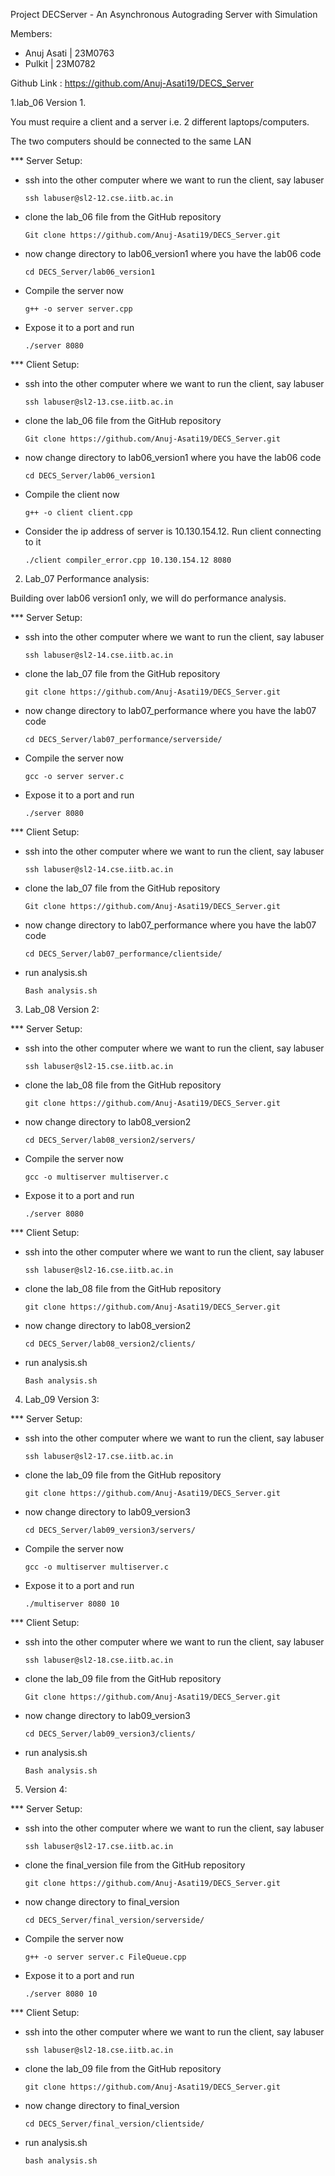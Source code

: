 Project DECServer - An Asynchronous Autograding Server with Simulation

Members:  
- Anuj Asati | 23M0763
- Pulkit | 23M0782

Github Link : https://github.com/Anuj-Asati19/DECS_Server

1.lab_06 Version 1. 

You must require a client and a server i.e. 2 different laptops/computers.

The two computers should be connected to the same LAN

*** Server Setup:
   - ssh into the other computer where we want to run the client, say labuser
     ```
     ssh labuser@sl2-12.cse.iitb.ac.in
     ```
   - clone the lab_06 file from the GitHub repository
     ```
     Git clone https://github.com/Anuj-Asati19/DECS_Server.git
     ```
   - now change directory to lab06_version1 where you have the lab06 code
     ```
     cd DECS_Server/lab06_version1
     ```
   - Compile the server now
     ```
     g++ -o server server.cpp
     ```
   - Expose it to a port and run
     ```
     ./server 8080
     ```

*** Client Setup:
   - ssh into the other computer where we want to run the client, say labuser
     ```
     ssh labuser@sl2-13.cse.iitb.ac.in
     ```
   - clone the lab_06 file from the GitHub repository
     ```
     Git clone https://github.com/Anuj-Asati19/DECS_Server.git
     ```
   - now change directory to lab06_version1 where you have the lab06 code
     ```
     cd DECS_Server/lab06_version1
     ```
   - Compile the client now
     ```
     g++ -o client client.cpp
     ```
   - Consider the ip address of server is 10.130.154.12. Run client connecting to it
     ```
     ./client compiler_error.cpp 10.130.154.12 8080
     ```

2. Lab_07 Performance analysis:

Building over lab06 version1 only, we will do performance analysis.

*** Server Setup:
   - ssh into the other computer where we want to run the client, say labuser
     ```
     ssh labuser@sl2-14.cse.iitb.ac.in
     ```
   - clone the lab_07 file from the GitHub repository
     ```
     git clone https://github.com/Anuj-Asati19/DECS_Server.git
     ```
   - now change directory to lab07_performance where you have the lab07 code
     ```
     cd DECS_Server/lab07_performance/serverside/
     ```
   - Compile the server now
     ```
     gcc -o server server.c
     ```
   - Expose it to a port and run
     ```
     ./server 8080
     ```

*** Client Setup:
   - ssh into the other computer where we want to run the client, say labuser
     ```
     ssh labuser@sl2-14.cse.iitb.ac.in
     ```
   - clone the lab_07 file from the GitHub repository
     ```
     Git clone https://github.com/Anuj-Asati19/DECS_Server.git
     ```
   - now change directory to lab07_performance where you have the lab07 code
     ```
     cd DECS_Server/lab07_performance/clientside/
     ```
   - run analysis.sh
     ```
     Bash analysis.sh
     ```

3. Lab_08 Version 2:

*** Server Setup:
   - ssh into the other computer where we want to run the client, say labuser
     ```
     ssh labuser@sl2-15.cse.iitb.ac.in
     ```
   - clone the lab_08 file from the GitHub repository
     ```
     git clone https://github.com/Anuj-Asati19/DECS_Server.git
     ```
   - now change directory to lab08_version2
     ```
     cd DECS_Server/lab08_version2/servers/
     ```
   - Compile the server now
     ```
     gcc -o multiserver multiserver.c
     ```
   - Expose it to a port and run
     ```
     ./server 8080
     ```

*** Client Setup:
   - ssh into the other computer where we want to run the client, say labuser
     ```
     ssh labuser@sl2-16.cse.iitb.ac.in
     ```
   - clone the lab_08 file from the GitHub repository
     ```
     git clone https://github.com/Anuj-Asati19/DECS_Server.git
     ```
   - now change directory to lab08_version2
     ```
     cd DECS_Server/lab08_version2/clients/
     ```
   - run analysis.sh
     ```
     Bash analysis.sh
     ```

4. Lab_09 Version 3:

*** Server Setup:
   - ssh into the other computer where we want to run the client, say labuser
     ```
     ssh labuser@sl2-17.cse.iitb.ac.in
     ```
   - clone the lab_09 file from the GitHub repository
     ```
     git clone https://github.com/Anuj-Asati19/DECS_Server.git
     ```
   - now change directory to lab09_version3
     ```
     cd DECS_Server/lab09_version3/servers/
     ```
   - Compile the server now
     ```
     gcc -o multiserver multiserver.c
     ```
   - Expose it to a port and run
     ```
     ./multiserver 8080 10
     ```

*** Client Setup:
   - ssh into the other computer where we want to run the client, say labuser
     ```
     ssh labuser@sl2-18.cse.iitb.ac.in
     ```
   - clone the lab_09 file from the GitHub repository
     ```
     Git clone https://github.com/Anuj-Asati19/DECS_Server.git
     ```
   - now change directory to lab09_version3
     ```
     cd DECS_Server/lab09_version3/clients/
     ```
   - run analysis.sh
     ```
     Bash analysis.sh
     ```

5. Version 4:

*** Server Setup:
   - ssh into the other computer where we want to run the client, say labuser
     ```
     ssh labuser@sl2-17.cse.iitb.ac.in
     ```
   - clone the final_version file from the GitHub repository
     ```
     git clone https://github.com/Anuj-Asati19/DECS_Server.git
     ```
   - now change directory to final_version
     ```
     cd DECS_Server/final_version/serverside/
     ```
   - Compile the server now
     ```
     g++ -o server server.c FileQueue.cpp
     ```
   - Expose it to a port and run
     ```
     ./server 8080 10
     ```

*** Client Setup:
   - ssh into the other computer where we want to run the client, say labuser
     ```
     ssh labuser@sl2-18.cse.iitb.ac.in
     ```
   - clone the lab_09 file from the GitHub repository
     ```
     git clone https://github.com/Anuj-Asati19/DECS_Server.git
     ```
   - now change directory to final_version
     ```
     cd DECS_Server/final_version/clientside/
     ```
   - run analysis.sh
     ```
     bash analysis.sh
     ```






















